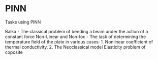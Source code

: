 # PINN
Tasks using PINN



Balka - The classical problem of bending a beam under the action of a constant force
Non-Linear and Non-loc - The task of determining the temperature field of the plate in various cases: 1. Nonlinear coefficient of thermal conductivity. 2. The Neoclassical model
Elasticity problem of coposite
